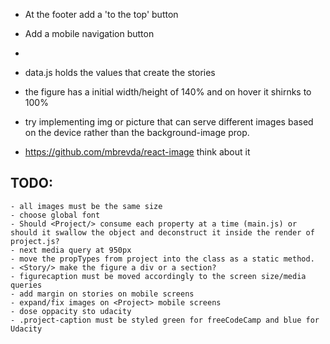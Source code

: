 * At the footer add a 'to the top' button
* Add a mobile navigation button
* 


* data.js holds the values that create the stories
* the figure has a initial width/height of 140% and on hover it shirnks to 100% 
* try implementing img or picture that can serve different images based on the device rather than the background-image prop.
* https://github.com/mbrevda/react-image think about it

## TODO:
    - all images must be the same size
    - choose global font
    - Should <Project/> consume each property at a time (main.js) or should it swallow the object and deconstruct it inside the render of project.js?
    - next media query at 950px
    - move the propTypes from project into the class as a static method.
    - <Story/> make the figure a div or a section?
    - figurecaption must be moved accordingly to the screen size/media queries
    - add margin on stories on mobile screens
    - expand/fix images on <Project> mobile screens
    - dose oppacity sto udacity
    - .project-caption must be styled green for freeCodeCamp and blue for Udacity
